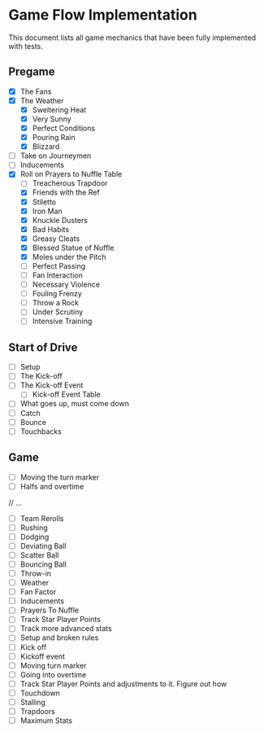 # Game Flow Implementation

This document lists all game mechanics that have been fully implemented with tests.

## Pregame
- [x] The Fans
- [x] The Weather
  - [x] Sweltering Heat
  - [x] Very Sunny
  - [x] Perfect Conditions
  - [x] Pouring Rain
  - [x] Blizzard
- [ ] Take on Journeymen
- [ ] Inducements
- [x] Roll on Prayers to Nuffle Table
  - [ ] Treacherous Trapdoor
  - [x] Friends with the Ref
  - [x] Stiletto
  - [x] Iron Man
  - [x] Knuckle Dusters
  - [x] Bad Habits
  - [x] Greasy Cleats
  - [x] Blessed Statue of Nuffle
  - [x] Moles under the Pitch
  - [ ] Perfect Passing
  - [ ] Fan Interaction
  - [ ] Necessary Violence
  - [ ] Fouling Frenzy
  - [ ] Throw a Rock
  - [ ] Under Scrutiny
  - [ ] Intensive Training

## Start of Drive

- [ ] Setup
- [ ] The Kick-off
- [ ] The Kick-off Event
  - [ ] Kick-off Event Table
- [ ] What goes up, must come down
- [ ] Catch
- [ ] Bounce
- [ ] Touchbacks

## Game

- [ ] Moving the turn marker
- [ ] Halfs and overtime

// ...

- [ ] Team Rerolls
- [ ] Rushing
- [ ] Dodging
- [ ] Deviating Ball
- [ ] Scatter Ball
- [ ] Bouncing Ball
- [ ] Throw-in
- [ ] Weather
- [ ] Fan Factor
- [ ] Inducements
- [ ] Prayers To Nuffle
- [ ] Track Star Player Points
- [ ] Track more advanced stats
- [ ] Setup and broken rules
- [ ] Kick off 
- [ ] Kickoff event
- [ ] Moving turn marker
- [ ] Going into overtime
- [ ] Track Star Player Points and adjustments to it. Figure out how
- [ ] Touchdown
- [ ] Stalling
- [ ] Trapdoors
- [ ] Maximum Stats